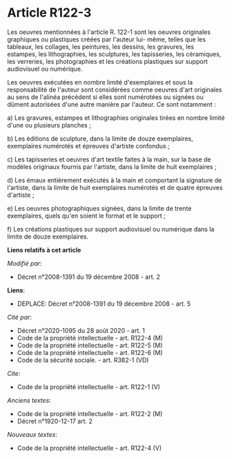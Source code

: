 # Article R122-3

Les oeuvres mentionnées à l'article R. 122-1 sont les oeuvres originales graphiques ou plastiques créées par l'auteur lui-
même, telles que les tableaux, les collages, les peintures, les dessins, les gravures, les estampes, les lithographies, les
sculptures, les tapisseries, les céramiques, les verreries, les photographies et les créations plastiques sur support
audiovisuel ou numérique. 

Les oeuvres exécutées en nombre limité d'exemplaires et sous la responsabilité de l'auteur sont considérées comme oeuvres
d'art originales au sens de l'alinéa précédent si elles sont numérotées ou signées ou dûment autorisées d'une autre manière
par l'auteur. Ce sont notamment : 

a) Les gravures, estampes et lithographies originales tirées en nombre limité d'une ou plusieurs planches ; 

b) Les éditions de sculpture, dans la limite de douze exemplaires, exemplaires numérotés et épreuves d'artiste confondus ; 

c) Les tapisseries et oeuvres d'art textile faites à la main, sur la base de modèles originaux fournis par l'artiste, dans la
limite de huit exemplaires ; 

d) Les émaux entièrement exécutés à la main et comportant la signature de l'artiste, dans la limite de huit exemplaires
numérotés et de quatre épreuves d'artiste ; 

e) Les oeuvres photographiques signées, dans la limite de trente exemplaires, quels qu'en soient le format et le support ; 

f) Les créations plastiques sur support audiovisuel ou numérique dans la limite de douze exemplaires.

**Liens relatifs à cet article**

_Modifié par_:

  - Décret n°2008-1391 du 19 décembre 2008 - art. 2

**Liens**:

  - DEPLACE: Décret n°2008-1391 du 19 décembre 2008 - art. 5

_Cité par_:

  - Décret n°2020-1095 du 28 août 2020 - art. 1
  - Code de la propriété intellectuelle - art. R122-4 (M)
  - Code de la propriété intellectuelle - art. R122-5 (M)
  - Code de la propriété intellectuelle - art. R122-6 (M)
  - Code de la sécurité sociale. - art. R382-1 (VD)

_Cite_:

  - Code de la propriété intellectuelle - art. R122-1 (V)

_Anciens textes_:

  - Code de la propriété intellectuelle - art. R122-2 (M)
  - Décret n°1920-12-17 art. 2

_Nouveaux textes_:

  - Code de la propriété intellectuelle - art. R122-4 (V)

